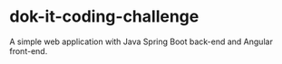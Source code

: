 # dok-it-coding-challenge
A simple web application with Java Spring Boot back-end and Angular front-end. 
